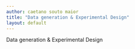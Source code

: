 ```yaml
---
author: caetano souto maior
title: "Data generation & Experimental Design"
layout: default
---
```


Data generation & Experimental Design
